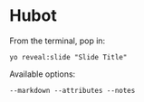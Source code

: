 
# Hubot

From the terminal, pop in:

  ```yo reveal:slide "Slide Title"```

Available options:

 ```--markdown --attributes --notes```
